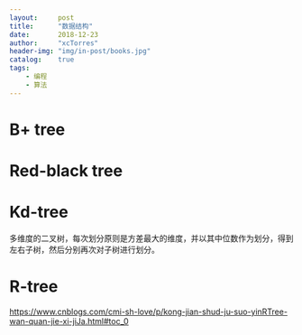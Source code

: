 ```yaml
---
layout:     post
title:      "数据结构"
date:       2018-12-23
author:     "xcTorres"
header-img: "img/in-post/books.jpg"
catalog:    true
tags:
    - 编程
    - 算法
---
```


# B+ tree

# Red-black tree

# Kd-tree
多维度的二叉树，每次划分原则是方差最大的维度，并以其中位数作为划分，得到左右子树，然后分别再次对子树进行划分。

# R-tree
https://www.cnblogs.com/cmi-sh-love/p/kong-jian-shud-ju-suo-yinRTree-wan-quan-jie-xi-jiJa.html#toc_0